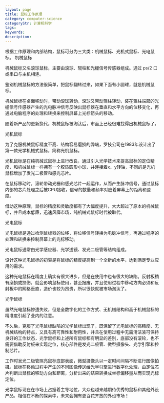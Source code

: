 ```yaml
---
layout: page
title: 鼠标工作原理
category: computer-science
categoryStr: 计算机科学
tags: 
keywords:
description:
---
```



根据工作原理和内部结构，鼠标可分为三大类：机械鼠标、光机式鼠标、光电鼠标。
机械鼠标


机械鼠标又名滚球鼠标，主要由滚球、辊柱和光栅信号传感器组成。通过 ps/2 口或串口与主机相连。

鉴别机械鼠标的方法很简单，把鼠标翻转过来，如果下面有小圆球，就是机械鼠标。


机械鼠标在桌面移动时，带动滚球转动，滚球又带动辊柱转动，装在辊柱端部的光栅信号传感器产生的光电脉冲信号反映出鼠标器在垂直和水平方向的位移变化，再通过电脑程序的处理和转换来控制屏幕上光标箭头的移动。

随着新产品的更新换代，机械鼠标被淘汰后，市面上已经很难找得出机械鼠标了。

光机鼠标


为了克服机械鼠标精度不高、结构容易磨损的弊端，罗技公司在1983年设计出了第一款光学机械式鼠标，简称光机鼠标。

光机鼠标是在纯机械式鼠标上进行改良，通过引入光学技术来提高鼠标的定位精度，和机械鼠标一样拥有一个胶质圆形小球，并连接着x、y转轴，不同的是光机鼠标增加了发光二极管和感光芯片。

在鼠标移动时，滚轮带动光栅和感光芯片一起运作，从而产生脉冲信号，通过鼠标内部的芯片处理之后被CPU接收，信号的数量和频率对应着屏幕上的距离和速度。

借助这种原理，鼠标的精度和灵敏度都有了大幅度提升，大大超过了原本的机械鼠标，并且成本低廉，迅速风靡市场，纯机械式鼠标时代被取代。

光电鼠标


光电鼠标是通过检测鼠标器的位移，将位移信号转换为电脉冲信号，再通过程序的处理和转换来控制屏幕上的光标移动。

光电鼠标通常由光学感应器、光学透镜、发光二极管等结构组成。

设计这种光电鼠标的初衷是将鼠标的精度提高到一个全新的水平，达到满足专业应用的需求。

这种光电鼠标在精度上确实有很大进步，但是在使用中也有很大的缺陷。反射板稍有磨损或损伤，就会影响鼠标使用，甚至报废，并且使用过程中移动方向必须和反射板中的网格垂直，造价也较为昂贵，所以很快就被市场淘汰了。

光学鼠标

虽然光电鼠标惨遭失败，但是全数字化的工作方式、无机械结构和高于机械鼠标的精准度引起了业内的注意。

不久后，克服了光电鼠标缺陷的光学鼠标出现了，既保留了光电鼠标的高精度、无机械结构的特点，又具有高可靠性和耐用性，并且在使用过程中无需清洁液可保持良好的工作状态，光学鼠标和上述所有鼠标都有明显的差别，底部没有滚轮，也不需要借助反射板来实现定位，核心部件是发光二极管、微型摄像头、光学引擎和控制芯片。


工作时发光二极管照亮鼠标底部表面，微型摄像头以一定时间间隔不断进行图像拍摄。鼠标在移动过程中产生的不同图像传送给光学引擎进行数字化处理，由定位芯片判断出鼠标的移动方向和距离，分析出来的结果转换成坐标偏移量从而实现光标定位。

光学鼠标现在在市场上占据着主导地位，大众也越来越期待优秀的鼠标和其他外设产品，相信在不断的探索中，未来会拥有更百花齐放的外设市场！








